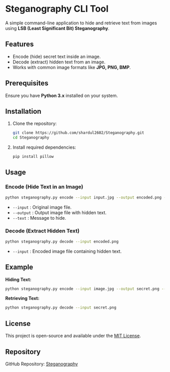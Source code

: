 # Steganography CLI Tool

A simple command-line application to hide and retrieve text from images using **LSB (Least Significant Bit) Steganography**.

## Features
- Encode (hide) secret text inside an image.
- Decode (extract) hidden text from an image.
- Works with common image formats like **JPG, PNG, BMP**.

## Prerequisites
Ensure you have **Python 3.x** installed on your system.

## Installation
1. Clone the repository:
   ```sh
   git clone https://github.com/shardul2602/Steganography.git
   cd Steganography
   ```
2. Install required dependencies:
   ```sh
   pip install pillow
   ```

## Usage

### Encode (Hide Text in an Image)
```sh
python steganography.py encode --input input.jpg --output encoded.png --text "Your Secret Message"
```
- `--input` : Original image file.
- `--output` : Output image file with hidden text.
- `--text` : Message to hide.

### Decode (Extract Hidden Text)
```sh
python steganography.py decode --input encoded.png
```
- `--input` : Encoded image file containing hidden text.

## Example
**Hiding Text:**
```sh
python steganography.py encode --input image.jpg --output secret.png --text "Hidden message here"
```

**Retrieving Text:**
```sh
python steganography.py decode --input secret.png
```

## License
This project is open-source and available under the [MIT License](LICENSE).

## Repository
GitHub Repository: [Steganography](https://github.com/shardul2602/Steganography.git)

